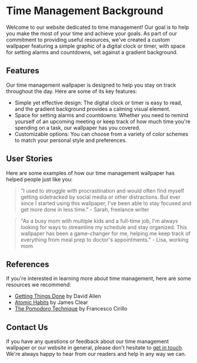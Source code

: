 <!--font:Playfair Display-->

# Time Management Background

Welcome to our website dedicated to time management! Our goal is to help you make the most of your time and achieve your goals. As part of our commitment to providing useful resources, we've created a custom wallpaper featuring a simple graphic of a digital clock or timer, with space for setting alarms and countdowns, set against a gradient background.

## Features

Our time management wallpaper is designed to help you stay on track throughout the day. Here are some of its key features:

- Simple yet effective design: The digital clock or timer is easy to read, and the gradient background provides a calming visual element.
- Space for setting alarms and countdowns: Whether you need to remind yourself of an upcoming meeting or keep track of how much time you're spending on a task, our wallpaper has you covered.
- Customizable options: You can choose from a variety of color schemes to match your personal style and preferences.

## User Stories

Here are some examples of how our time management wallpaper has helped people just like you:

> "I used to struggle with procrastination and would often find myself getting sidetracked by social media or other distractions. But ever since I started using this wallpaper, I've been able to stay focused and get more done in less time." - Sarah, freelance writer

> "As a busy mom with multiple kids and a full-time job, I'm always looking for ways to streamline my schedule and stay organized. This wallpaper has been a game-changer for me, helping me keep track of everything from meal prep to doctor's appointments." - Lisa, working mom

## References

If you're interested in learning more about time management, here are some resources we recommend:

- [Getting Things Done](#) by David Allen
- [Atomic Habits](#) by James Clear
- [The Pomodoro Technique](#) by Francesco Cirillo

## Contact Us

If you have any questions or feedback about our time management wallpaper or our website in general, please don't hesitate to [get in touch](#contact). We're always happy to hear from our readers and help in any way we can.

<!--

Write me content for website with wallpaper which alt text is:

"A wallpaper featuring a simple graphic of a digital clock or timer, with space for setting alarms and countdowns, set against a gradient background."

The name/title of the page should not be 1:1 copy of the alt text but rather a real content of the website which is using this wallpaper.

- Use markdown format 
- Start with heading
- Heading should be short and concise
- The content should look like a real website 
- The website should not be about the wallpaper, wallpaper is just a related background
- Heading should be contain work "wallpaper" or "background"
- Include real sections like references, contact, user stories, etc. use things relevant to the page purpose.
- Feel free to use structure like headings, bullets, numbering, blockquotes, paragraphs, horizontal lines, etc.
- You can use formatting like bold or _italic_
- You can include UTF-8 emojis
- Links should be only #hash anchors (and you can refer to the document itself)
- Do not include images


---


# Time Management Background

Welcome to our website dedicated to time management! Our goal is to help you make the most of your time and achieve your goals. As part of our commitment to providing useful resources, we've created a custom wallpaper featuring a simple graphic of a digital clock or timer, with space for setting alarms and countdowns, set against a gradient background.

## Features

Our time management wallpaper is designed to help you stay on track throughout the day. Here are some of its key features:

- Simple yet effective design: The digital clock or timer is easy to read, and the gradient background provides a calming visual element.
- Space for setting alarms and countdowns: Whether you need to remind yourself of an upcoming meeting or keep track of how much time you're spending on a task, our wallpaper has you covered.
- Customizable options: You can choose from a variety of color schemes to match your personal style and preferences.

## User Stories

Here are some examples of how our time management wallpaper has helped people just like you:

> "I used to struggle with procrastination and would often find myself getting sidetracked by social media or other distractions. But ever since I started using this wallpaper, I've been able to stay focused and get more done in less time." - Sarah, freelance writer

> "As a busy mom with multiple kids and a full-time job, I'm always looking for ways to streamline my schedule and stay organized. This wallpaper has been a game-changer for me, helping me keep track of everything from meal prep to doctor's appointments." - Lisa, working mom

## References

If you're interested in learning more about time management, here are some resources we recommend:

- [Getting Things Done](#) by David Allen
- [Atomic Habits](#) by James Clear
- [The Pomodoro Technique](#) by Francesco Cirillo

## Contact Us

If you have any questions or feedback about our time management wallpaper or our website in general, please don't hesitate to [get in touch](#contact). We're always happy to hear from our readers and help in any way we can.

-->
